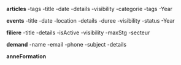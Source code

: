 **articles**
-tags
-title
-date
-details
-visibility
-categorie
-tags
-Year

**events**
-title
-date
-location
-details
-duree
-visibility
-status
-Year

**filiere**
-title
-details
-isActive
-visibility
-maxStg
-secteur

**demand**
-name
-email
-phone
-subject
-details

**anneFormation**
